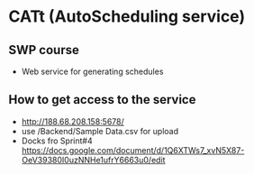 # CATt (AutoScheduling service)
## SWP course
* Web service for generating schedules
## How to get access to the service
* http://188.68.208.158:5678/
* use /Backend/Sample Data.csv for upload
* Docks fro Sprint#4 https://docs.google.com/document/d/1Q6XTWs7_xvN5X87-OeV39380I0uzNNHe1ufrY6663u0/edit
